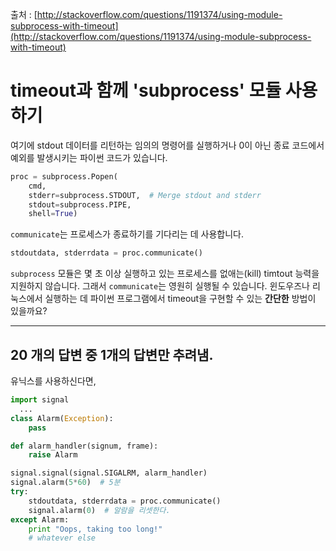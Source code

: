 출처 : [http://stackoverflow.com/questions/1191374/using-module-subprocess-with-timeout](http://stackoverflow.com/questions/1191374/using-module-subprocess-with-timeout)

# timeout과 함께 'subprocess' 모듈 사용하기

여기에 stdout 데이터를 리턴하는 임의의 명령어를 실행하거나 0이 아닌 종료 코드에서 예외를 발생시키는 파이썬 코드가 있습니다.

```python
proc = subprocess.Popen(
    cmd,
    stderr=subprocess.STDOUT,  # Merge stdout and stderr
    stdout=subprocess.PIPE,
    shell=True)
```

`communicate`는 프로세스가 종료하기를 기다리는 데 사용합니다.
```python
stdoutdata, stderrdata = proc.communicate()
```
`subprocess` 모듈은 몇 초 이상 실행하고 있는 프로세스를 없애는(kill) timtout 능력을 지원하지 않습니다. 그래서 `communicate`는 영원히 실행될 수 있습니다.
윈도우즈나 리눅스에서 실행하는 데 파이썬 프로그램에서 timeout을 구현할 수 있는 **간단한** 방법이 있을까요?

----

## 20 개의 답변 중 1개의 답변만 추려냄.

유닉스를 사용하신다면,

```python
import signal
  ...
class Alarm(Exception):
    pass

def alarm_handler(signum, frame):
    raise Alarm

signal.signal(signal.SIGALRM, alarm_handler)
signal.alarm(5*60)  # 5분
try:
    stdoutdata, stderrdata = proc.communicate()
    signal.alarm(0)  # 알람을 리셋한다.
except Alarm:
    print "Oops, taking too long!"
    # whatever else
```
